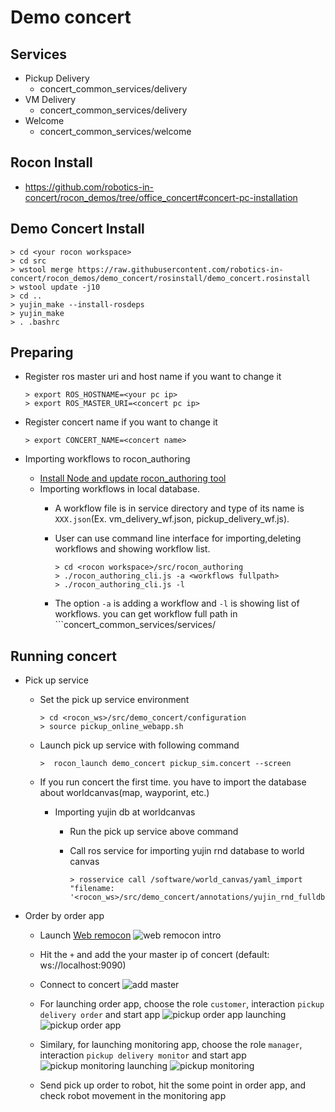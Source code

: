 # Demo concert
## Services
* Pickup Delivery
    * concert_common_services/delivery
* VM Delivery
    * concert_common_services/delivery
* Welcome
    * concert_common_services/welcome

## Rocon Install
* https://github.com/robotics-in-concert/rocon_demos/tree/office_concert#concert-pc-installation

## Demo Concert Install
    
    > cd <your rocon workspace>
    > cd src
    > wstool merge https://raw.githubusercontent.com/robotics-in-concert/rocon_demos/demo_concert/rosinstall/demo_concert.rosinstall
    > wstool update -j10
    > cd ..
    > yujin_make --install-rosdeps
    > yujin_make
    > . .bashrc
    
## Preparing
   * Register ros master uri and host name if you want to change it
   
     ```
     > export ROS_HOSTNAME=<your pc ip>
     > export ROS_MASTER_URI=<concert pc ip>
     ```
   * Register concert name if you want to change it
   
     ```
     > export CONCERT_NAME=<concert name>
     ```
   * Importing workflows to rocon_authoring
     * [Install Node and update rocon_authoring tool](https://github.com/robotics-in-concert/rocon_authoring/blob/master/README.md)
     *  Importing workflows in local database.
         *  A workflow file is in service directory and type of its name is ```XXX.json```(Ex. vm_delivery_wf.json, pickup_delivery_wf.js).
         *  User can use command line interface for importing,deleting workflows and showing workflow list.
            
             ```
             > cd <rocon workspace>/src/rocon_authoring
             > ./rocon_authoring_cli.js -a <workflows fullpath>
             > ./rocon_authoring_cli.js -l
             ```
         *  The option ```-a``` is adding a workflow and ```-l``` is showing list of workflows. you can get workflow full path in ```concert_common_services/services/<service directory>
      

## Running concert
  * Pick up service 
      * Set the pick up service environment
         
          ```
          > cd <rocon_ws>/src/demo_concert/configuration
          > source pickup_online_webapp.sh
          ```
      * Launch pick up service with following command
         
          ```
          >  rocon_launch demo_concert pickup_sim.concert --screen
          ```
       *  If you run concert the first time. you have to import the database about worldcanvas(map, wayporint, etc.)
          * Importing yujin db at worldcanvas
             * Run the pick up service above command
             * Call ros service for importing yujin rnd database to world canvas
                  
                  ```
                  > rosservice call /software/world_canvas/yaml_import "filename: '<rocon_ws>/src/demo_concert/annotations/yujin_rnd_fulldb.yaml'"
                  ```
  * Order by order app
       *  Launch [Web remocon](http://toyweb.cafe24.com:3008/rocon_web_remocon/index.html)
          ![web remocon intro](https://raw.githubusercontent.com/robotics-in-concert/rocon_demos/demo_concert/imgs/web_remocon_intro.png)
       *  Hit the ```+``` and add the your master ip of concert (default: ws://localhost:9090)
       *  Connect to concert
          ![add master](https://raw.githubusercontent.com/robotics-in-concert/rocon_demos/demo_concert/imgs/web_remocon_add_master_ip.png)
       
          
       *  For launching order app, choose the role ```customer```, interaction ```pickup delivery order``` and start app
          ![pickup order app launching](https://raw.githubusercontent.com/robotics-in-concert/rocon_demos/demo_concert/imgs/web_remocon_monitoring_app_launch.png)
          ![pickup order app](https://raw.githubusercontent.com/robotics-in-concert/rocon_demos/demo_concert/imgs/web_remocon_order_app.png)
          
       *  Similary, for launching monitoring app, choose the role ```manager```, interaction ```pickup delivery monitor``` and start app
          ![pickup monitoring launching](https://github.com/robotics-in-concert/rocon_demos/blob/demo_concert/imgs/web_remocon_monitoring_app_launch.png)
          ![pickup monitoring](https://raw.githubusercontent.com/robotics-in-concert/rocon_demos/demo_concert/imgs/web_remocon_monitoring_app.png)
       *  Send pick up order to robot, hit the some point in order app, and check robot movement in the monitoring app
